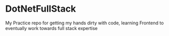 # DotNetFullStack
My Practice repo for getting my hands dirty with code, learning Frontend to eventually work towards full stack expertise
